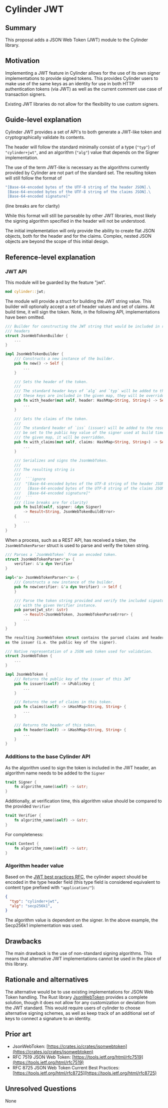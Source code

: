 # Cylinder JWT
<!--
  Copyright 2018-2021 Cargill Incorporated
  Licensed under Creative Commons Attribution 4.0 International License
  https://creativecommons.org/licenses/by/4.0/
-->

## Summary
[summary]: #summary

This proposal adds a JSON Web Token (JWT) module to the Cylinder library.

## Motivation
[motivation]: #motivation

Implementing a JWT feature in Cylinder allows for the use of its own signer
implementations to provide signed tokens. This provides Cylinder users to make
use of the same keys as an identity for use in both HTTP authentication tokens
(via JWT) as well as the current comment use case of transaction signers.

Existing JWT libraries do not allow for the flexibility to use custom signers.

## Guide-level explanation
[guide-level-explanation]: #guide-level-explanation

Cylinder JWT provides a set of API's to both generate a JWT-like token and
cryptographically validate its contents.

The header will follow the standard minimally consist of a type (`"typ"`) of
`"cylinder+jwt"`, and an algorithm (`"alg"`) value that depends on the Signer
implementation.

The use of the term JWT-like is necessary as the algorithms currently provided
by Cylinder are not part of the standard set.  The resulting token will still
follow the format of

 ```rust
 "[Base-64-encoded bytes of the UTF-8 string of the header JSON].\
  [Base-64-encoded bytes of the UTF-8 string of the claims JSON].\
  [Base-64-encoded signature]"
 ```
(line breaks are for clarity)

While this format will still be parseable by other JWT libraries, most likely
the signing algorithm specified in the header will not be understood.

The initial implementation will only provide the ability to create flat JSON
objects, both for the header and for the claims.  Complex, nested JSON objects
are beyond the scope of this initial design.

## Reference-level explanation
[reference-level-explanation]: #reference-level-explanation

### JWT API
[jwt-api]: #jwt-api

This module will be guarded by the feature "jwt".

```rust
mod cylinder::jwt;
```

The module will provide a struct for building the JWT string value.  This
builder will optionally accept a set of header values and set of claims.  At
build time, it will sign the token.  Note, in the following API, implementations
have been omitted.

```rust
/// Builder for constructing the JWT string that would be included in request
/// headers
struct JsonWebTokenBuilder {
    ...
}

impl JsonWebTokenBuilder {
    /// Constructs a new instance of the builder.
    pub fn new() -> Self {
        ...
    }

    /// Sets the header of the token.
    ///
    /// The standard header keys of `alg` and `typ` will be added to the resulting JSON object. If
    /// these keys are included in the given map, they will be overridden at build time.
    pub fn with_header(mut self, header: HashMap<String, String>) -> Self {
        ...
    }

    /// Sets the claims of the token.
    ///
    /// The standard header of `iss` (issuer) will be added to the resulting JSON object. This will
    /// be set to the public key value of the signer used at build time. If the key is included in
    /// the given map, it will be overridden.
    pub fn with_claims(mut self, claims: HashMap<String, String>) -> Self {
        ...
    }

    /// Serializes and signs the JsonWebToken.
    ///
    /// The resulting string is
    ///
    ///  ```ignore
    ///  "[Base-64-encoded bytes of the UTF-8 string of the header JSON].\
    ///   [Base-64-encoded bytes of the UTF-8 string of the claims JSON].\
    ///   [Base-64-encoded signature]"
    ///  ```
    /// (line breaks are for clarity)
    pub fn build(self, signer: &dyn Signer)
        -> Result<String, JsonWebTokenBuildError>
    {
        ...
    }
}
```

When a process, such as a REST API, has received a token, the
`JsonWebTokenParser` struct is used to parse and verify the token string.

```rust
/// Parses a `JsonWebToken` from an encoded token.
struct JsonWebTokenParser<'a> {
    verifier: &'a dyn Verifier
}

impl<'a> JsonWebTokenParser<'a> {
    /// Constructs a new instance of the builder.
    pub fn new(verifier: &'a dyn Verifier) -> Self {
    }

    /// Parse the token string provided and verify the included signature
    /// with the given Verifier instance.
    pub parse(jwt_str: &str)
        -> Result<JsonWebToken, JsonWebTokenParseError> {
        ...
    }
}

The resulting JsonWebToken struct contains the parsed claims and header, as well
as the issuer (i.e. the public key of the signer).

/// Native representation of a JSON web token used for validation.
struct JsonWebToken {
    ...
}

impl JsonWebToken {
    /// Returns the public key of the issuer of this JWT
    pub fn issuer(&self) -> &PublicKey {
        ...
    }

    /// Returns the set of claims in this token.
    pub fn claims(&self) -> &HashMap<String, String> {
        ...
    }

    /// Returns the header of this token.
    pub fn header(&self) -> &HashMap<String, String> {
        ...
    }
}
```

### Additions to the base Cylinder API
[base-api-addiions]: #base-api-additions

As the algorithm used to sign the token is included in the JWT header, an
algorithm name needs to be added to the `Signer`

```rust
trait Signer {
    fn algorithm_name(&self) -> &str;
}
```

Additionally, at verification time, this algorithm value should be compared to
the provided `Verifier`

```rust
trait Verifier {
    fn algorithm_name(&self) -> &str;
}
```

For completeness:

```rust
trait Context {
    fn algorithm_name(&self) -> &str;
}
```

### Algorithm header value
[algorithm-header-value]: #algorithm-header-value

Based on the [JWT best practices
RFC](https://www.rfc-editor.org/rfc/rfc8725.html#name-use-explicit-typing), the
cylinder aspect should be encoded in the type header field (this type field is
considered equivalent to content type prefixed with `"application/"`):

```json
{
  "typ": "cylinder+jwt",
  "alg": "secp256k1",
}
```

The algorithm value is dependent on the signer.  In the above example, the
Secp256k1 implementation was used.

## Drawbacks
[drawbacks]: #drawbacks

The main drawback is the use of non-standard signing algorithms.  This means
that alternative JWT implementations cannot be used in the place of this
library.

## Rationale and alternatives
[rationale-and-alternatives]: #rationale-and-alternatives

The alternative would be to use existing implementations for JSON Web Token
handling.  The Rust library
[JsonWebToken](https://crates.io/crates/jsonwebtoken) provides a complete
solution, though it does not allow for any customization or deviation from the
JWT standard.  This would require users of cylinder to choose alternative
signing schemes, as well as keep track of an additional set of keys to connect a
signature to an identity.

## Prior art
[prior-art]: #prior-art

* JsonWebToken:
  [https://crates.io/crates/jsonwebtoken](https://crates.io/crates/jsonwebtoken)
* RFC 7519 JSON Web Token:
  [https://tools.ietf.org/html/rfc7519](https://tools.ietf.org/html/rfc7519)
* RFC 8725 JSON Web Token Current Best Practices:
  [https://tools.ietf.org/html/rfc8725](https://tools.ietf.org/html/rfc8725)

## Unresolved Questions
[unresolved]: #unresolved

None
